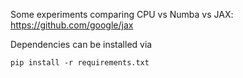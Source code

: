 Some experiments comparing CPU vs Numba vs JAX: https://github.com/google/jax

Dependencies can be installed via
```
pip install -r requirements.txt
```
